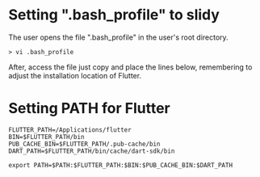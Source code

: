 # Setting ".bash_profile" to slidy
The user opens the file ".bash_profile" in the user's root directory.

```
> vi .bash_profile
```
After, access the file just copy and place the lines below, remembering to adjust the installation location of Flutter.

# Setting PATH for Flutter

```
FLUTTER_PATH=/Applications/flutter
BIN=$FLUTTER_PATH/bin
PUB_CACHE_BIN=$FLUTTER_PATH/.pub-cache/bin
DART_PATH=$FLUTTER_PATH/bin/cache/dart-sdk/bin

export PATH=$PATH:$FLUTTER_PATH:$BIN:$PUB_CACHE_BIN:$DART_PATH
```
